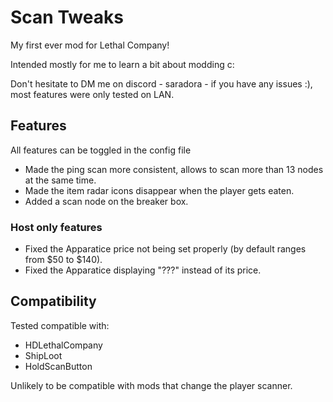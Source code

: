 # Scan Tweaks

My first ever mod for Lethal Company!

Intended mostly for me to learn a bit about modding c:

Don't hesitate to DM me on discord - saradora - if you have any issues :), most features were only tested on LAN.

## Features

All features can be toggled in the config file

- Made the ping scan more consistent, allows to scan more than 13 nodes at the same time.
- Made the item radar icons disappear when the player gets eaten.
- Added a scan node on the breaker box.

### Host only features

- Fixed the Apparatice price not being set properly (by default ranges from $50 to $140).
- Fixed the Apparatice displaying "???" instead of its price.

## Compatibility

Tested compatible with: 
- HDLethalCompany
- ShipLoot
- HoldScanButton

Unlikely to be compatible with mods that change the player scanner.
